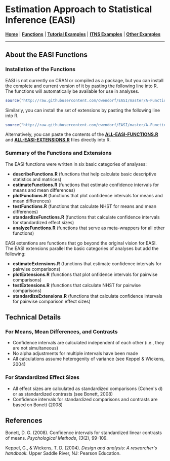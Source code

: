 # Estimation Approach to Statistical Inference (EASI)

[**Home**](https://github.com/cwendorf/EASI/) | 
[**Functions**](https://github.com/cwendorf/EASI/tree/master/A-Functions) | 
[**Tutorial Examples**](https://github.com/cwendorf/EASI/tree/master/B-TutorialExamples) | 
[**ITNS Examples**](https://github.com/cwendorf/EASI/tree/master/C-ITNSExamples) | 
[**Other Examples**](https://github.com/cwendorf/EASI/tree/master/D-OtherExamples)

---

## About the EASI Functions

### Installation of the Functions

EASI is not currently on CRAN or compiled as a package, but you can install the complete and current version of it by pasting the following line into R. The functions will automatically be available for use in analyses.
```r
source("http://raw.githubusercontent.com/cwendorf/EASI/master/A-Functions/ALL-EASI-FUNCTIONS.R")
```
Similarly, you can install the set of extensions by pasting the following line into R.
```r
source("http://raw.githubusercontent.com/cwendorf/EASI/master/A-Functions/ALL-EASI-EXTENSIONS.R")
```

Alternatively, you can paste the contents of the [**ALL-EASI-FUNCTIONS.R**](https://github.com/cwendorf/EASI/raw/master/A-Functions/ALL-EASI-FUNCTIONS.R) and [**ALL-EASI-EXTENSIONS.R**](https://github.com/cwendorf/EASI/raw/master/A-Functions/ALL-EASI-EXTENSIONS.R) files directly into R. 

### Summary of the Functions and Extensions

The EASI functions were written in six basic categories of analyses:

- **describeFunctions.R** (functions that help calculate basic descriptive statistics and matrices)
- **estimateFunctions.R** (functions that estimate confidence intervals for means and mean differences)
- **plotFunctions.R** (functions that plot confidence intervals for means and mean differences)
- **testFunctions.R** (functions that calculate NHST for means and mean differences)
- **standardizeFunctions.R** (functions that calculate confidence intervals for standardized effect sizes)
- **analyzeFunctions.R** (functions that serve as meta-wrappers for all other functions)

EASI extentions are functions that go beyond the original vision for EASI. The EASI extensions parallel the basic categories of analyses but add the following:

- **estimateExtensions.R** (functions that estimate confidence intervals for pairwise comparisons)
- **plotExtensions.R** (functions that plot onfidence intervals for pairwise comparisons)
- **testExtensions.R** (functions that calculate NHST for pairwise comparisons)
- **standardizeExtensions.R** (functions that calculate confidence intervals for pairwise comparison effect sizes)

## Technical Details

### For Means, Mean Differences, and Contrasts

- Confidence intervals are calculated independent of each other (i.e., they are not simultaneous)
- No alpha adjustments for multiple intervals have been made
- All calculations assume heterogenity of variance (see Keppel & Wickens, 2004)

### For Standardized Effect Sizes

- All effect sizes are calculated as standardized comparisons (Cohen's d) or as standardized contrasts (see Bonett, 2008)
- Confidence intervals for standardized comparisons and contrasts are based on Bonett (2008)

## References

Bonett, D. G. (2008). Confidence intervals for standardized linear contrasts of means. _Psychological Methods_, _13_(2), 99-109.

Keppel, G., & Wickens, T. D. (2004). _Design and analysis: A researcher's handbook._ Upper Saddle River, NJ: Pearson Education.
